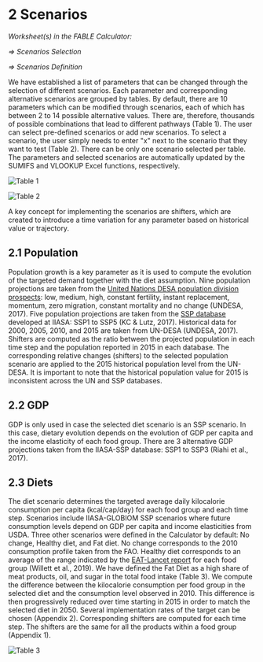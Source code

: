 # 2 Scenarios
_Worksheet(s) in the FABLE Calculator:_

_⇒ Scenarios Selection_

_⇒ Scenarios Definition_

We have established a list of parameters that can be changed through the selection of different scenarios. Each parameter and corresponding alternative scenarios are grouped by tables. By default, there are 10 parameters which can be modified through scenarios, each of which has between 2 to 14 possible alternative values. There are, therefore, thousands of possible combinations that lead to different pathways (Table 1). The user can select pre-defined scenarios or add new scenarios. To select a scenario, the user simply needs to enter "x" next to the scenario that they want to test (Table 2). There can be only one scenario selected per table. The parameters and selected scenarios are automatically updated by the SUMIFS and VLOOKUP Excel functions, respectively.

![Table 1](https://user-images.githubusercontent.com/68918893/88782978-8549f800-d18e-11ea-92c0-2ddde3166ab9.png)

![Table 2](https://user-images.githubusercontent.com/68918893/88783113-b296a600-d18e-11ea-99dc-0b2a2ad6ce29.png)

A key concept for implementing the scenarios are shifters, which are created to introduce a time variation for any parameter based on historical value or trajectory.

## 2.1 Population

Population growth is a key parameter as it is used to compute the evolution of the targeted demand together with the diet assumption. Nine population projections are taken from the [United Nations DESA population division prospects](https://population.un.org/wpp/DataQuery/): low, medium, high, constant fertility, instant replacement, momentum, zero migration, constant mortality and no change (UNDESA, 2017). Five population projections are taken from the [SSP database](https://tntcat.iiasa.ac.at/SspDb/dsd?Action=htmlpage&page=10) developed at IIASA: SSP1 to SSP5 (KC & Lutz, 2017). Historical data for 2000, 2005, 2010, and 2015 are taken from UN-DESA (UNDESA, 2017). Shifters are computed as the ratio between the projected population in each time step and the population reported in 2015 in each database. The corresponding relative changes (shifters) to the selected population scenario are applied to the 2015 historical population level from the UN-DESA. It is important to note that the historical population value for 2015 is inconsistent across the UN and SSP databases.

## 2.2 GDP

GDP is only used in case the selected diet scenario is an SSP scenario. In this case, dietary evolution depends on the evolution of GDP per capita and the income elasticity of each food group. There are 3 alternative GDP projections taken from the IIASA-SSP database: SSP1 to SSP3 (Riahi et al., 2017).

## 2.3 Diets

The diet scenario determines the targeted average daily kilocalorie consumption per capita (kcal/cap/day) for each food group and each time step. Scenarios include IIASA-GLOBIOM SSP scenarios where future consumption levels depend on GDP per capita and income elasticities from USDA. Three other scenarios were defined in the Calculator by default: No change, Healthy diet, and Fat diet. No change corresponds to the 2010 consumption profile taken from the FAO. Healthy diet corresponds to an average of the range indicated by the [EAT-Lancet report](https://www.thelancet.com/pdfs/journals/lancet/PIIS0140-6736(18)31788-4.pdf?utm_campaign=tleat19&utm_source=HubPage) for each food group (Willett et al., 2019). We have defined the Fat Diet as a high share of meat products, oil, and sugar in the total food intake (Table 3). We compute the difference between the kilocalorie consumption per food group in the selected diet and the consumption level observed in 2010. This difference is then progressively reduced over time starting in 2015 in order to match the selected diet in 2050. Several implementation rates of the target can be chosen (Appendix 2). Corresponding shifters are computed for each time step. The shifters are the same for all the products within a food group (Appendix 1).

![Table 3](https://user-images.githubusercontent.com/68918893/88783960-bf67c980-d18f-11ea-878c-b96d3d891398.png)


